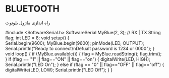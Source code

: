 # BLUETOOTH
راه اندازی ماژول بلوتوث

#include <SoftwareSerial.h>
SoftwareSerial MyBlue(2, 3); // RX | TX 
String flag; 
int LED = 8; 
void setup() 
{   
  Serial.begin(9600); 
  MyBlue.begin(9600); 
  pinMode(LED, OUTPUT); 
  Serial.println("Ready to connect\nDefualt password is 1234 or 0000"); 
} 
void loop() 
{ 
  if (MyBlue.available()) 
  {
    flag = MyBlue.readString();
    flag.trim();
  }
  if (flag == "1" || flag=="ON" || flag=="on") 
  { 
    digitalWrite(LED, HIGH); 
    Serial.println("LED On"); 
  } 
  else if (flag == "0" || flag=="OFF" || flag=="off") 
  { 
    digitalWrite(LED, LOW); 
    Serial.println("LED Off"); 
  } 
}
